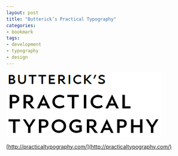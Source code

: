 ```yaml
---
layout: post
title: "Butterick’s Practical Typography"
categories:
- bookmark
tags:
- development
- typography
- design
---
```

![Practical Typography](/images/posts/practicaltypography.png)

[http://practicaltypography.com/](http://practicaltypography.com/)

